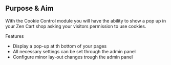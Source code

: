 <h2>Purpose & Aim</h2>
<p>With the Cookie Control module you will have the ability to show a pop up in your Zen Cart shop asking your visitors permission to use cookies.</p
<h2>Features</h2>
<ul>
  <li>Display a pop-up at th bottom of your pages</li>
  <li>All necessary settings can be set through the admin panel</li>
  <li>Configure minor lay-out changes trough the admin panel</li>
</ul>
